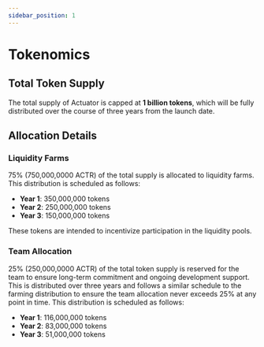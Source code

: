 ```yaml
---
sidebar_position: 1
---
```


# Tokenomics

## Total Token Supply

The total supply of Actuator is capped at **1 billion tokens**, which will be fully distributed over the course of three years from the launch date.

## Allocation Details

### Liquidity Farms

75% (750,000,0000 ACTR) of the total supply is allocated to liquidity farms. This distribution is scheduled as follows:

- **Year 1**: 350,000,000 tokens
- **Year 2**: 250,000,000 tokens
- **Year 3**: 150,000,000 tokens

These tokens are intended to incentivize participation in the liquidity pools.

### Team Allocation

25% (250,000,0000 ACTR) of the total token supply is reserved for the team to ensure long-term commitment and ongoing development support. This is distributed over three years and follows a similar schedule to the farming distribution to ensure the team allocation never exceeds 25% at any point in time. This distribution is scheduled as follows:

- **Year 1**: 116,000,000 tokens
- **Year 2**: 83,000,000 tokens
- **Year 3**: 51,000,000 tokens

<!-- ### Bug Bounties and Community Rewards

The remaining 5% of the tokens are allocated for bug bounties and discretionary payouts to key community members. This allocation is detailed as follows:

- **Immediate Access**: 50,000,000 tokens

This pool is designed to reward community members who contribute significantly to the project's security and overall health through various engagements.


 -->
